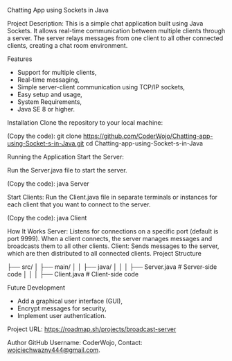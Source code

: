 Chatting App using Sockets in Java

Project Description:
This is a simple chat application built using Java Sockets. It allows real-time communication between multiple clients through a server. 
The server relays messages from one client to all other connected clients, creating a chat room environment.

Features
- Support for multiple clients,
- Real-time messaging,
- Simple server-client communication using TCP/IP sockets,
- Easy setup and usage,
- System Requirements,
- Java SE 8 or higher.

Installation
Clone the repository to your local machine:

(Copy the code):
  git clone https://github.com/CoderWojo/Chatting-app-using-Socket-s-in-Java.git
  cd Chatting-app-using-Socket-s-in-Java

Running the Application
  Start the Server:

Run the Server.java file to start the server.

(Copy the code):
  java Server
  
Start Clients:
Run the Client.java file in separate terminals or instances for each client that you want to connect to the server.

(Copy the code):
  java Client

How It Works
Server: Listens for connections on a specific port (default is port 9999). When a client connects, the server manages messages and broadcasts them to all other clients.
Client: Sends messages to the server, which are then distributed to all connected clients.
Project Structure

├── src/
│   ├── main/
│   │   ├── java/
│   │   │   ├── Server.java  # Server-side code
│   │   │   ├── Client.java  # Client-side code

Future Development
- Add a graphical user interface (GUI),
- Encrypt messages for security,
- Implement user authentication.

Project URL: https://roadmap.sh/projects/broadcast-server

Author
GitHub Username: CoderWojo,
Contact: wojciechwazny444@gmail.com.
